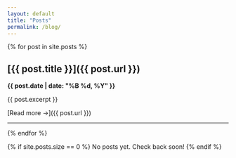 ```yaml
---
layout: default
title: "Posts"
permalink: /blog/
---
```



{% for post in site.posts %}
## [{{ post.title }}]({{ post.url }})
**{{ post.date | date: "%B %d, %Y" }}**

{{ post.excerpt }}

[Read more →]({{ post.url }})

---
{% endfor %}

{% if site.posts.size == 0 %}
No posts yet. Check back soon!
{% endif %}
